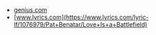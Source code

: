 * [genius.com](https://genius.com/Pat-benatar-love-is-a-battlefield-lyrics)
* [www.lyrics.com](https://www.lyrics.com/lyric-lf/1076979/Pat+Benatar/Love+Is+a+Battlefield)
